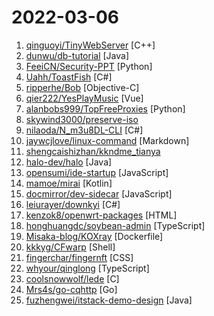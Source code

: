 # 2022-03-06

1. [qinguoyi/TinyWebServer](https://github.com/qinguoyi/TinyWebServer "🔥 Linux下C++轻量级Web服务器") [C++]
2. [dunwu/db-tutorial](https://github.com/dunwu/db-tutorial "💾 db-tutorial 是一个数据库教程。") [Java]
3. [FeeiCN/Security-PPT](https://github.com/FeeiCN/Security-PPT "Security-related Slide Presentation（大安全各领域各公司各会议分享的PPT）") [Python]
4. [Uahh/ToastFish](https://github.com/Uahh/ToastFish "") [C#]
5. [ripperhe/Bob](https://github.com/ripperhe/Bob "Bob 是一款 Mac 端翻译软件，支持划词翻译、截图翻译以及手动输入翻译。") [Objective-C]
6. [qier222/YesPlayMusic](https://github.com/qier222/YesPlayMusic "高颜值的第三方网易云播放器，支持 Windows / macOS / Linux") [Vue]
7. [alanbobs999/TopFreeProxies](https://github.com/alanbobs999/TopFreeProxies "高质量免费节点收集，及订阅链接分享。") [Python]
8. [skywind3000/preserve-iso](https://github.com/skywind3000/preserve-iso "绝版软件保护工程") 
9. [nilaoda/N_m3u8DL-CLI](https://github.com/nilaoda/N_m3u8DL-CLI "[.NET] m3u8 downloader 开源的命令行m3u8/HLS/dash下载器，支持普通AES-128-CBC解密，多线程，自定义请求头等. 支持简体中文,繁体中文和英文. English Supported.") [C#]
10. [jaywcjlove/linux-command](https://github.com/jaywcjlove/linux-command "Linux命令大全搜索工具，内容包含Linux命令手册、详解、学习、搜集。https://git.io/linux") [Markdown]
11. [shengcaishizhan/kkndme_tianya](https://github.com/shengcaishizhan/kkndme_tianya "天涯 kkndme 神贴聊房价") 
12. [halo-dev/halo](https://github.com/halo-dev/halo "✍ 一款现代化的开源博客/CMS系统。") [Java]
13. [opensumi/ide-startup](https://github.com/opensumi/ide-startup "Quick starter for OpenSumi Web") [JavaScript]
14. [mamoe/mirai](https://github.com/mamoe/mirai "高效率 QQ 机器人支持库") [Kotlin]
15. [docmirror/dev-sidecar](https://github.com/docmirror/dev-sidecar "开发者边车，github打不开，github加速，git clone加速，git release下载加速，stackoverflow加速") [JavaScript]
16. [leiurayer/downkyi](https://github.com/leiurayer/downkyi "哔哩下载姬downkyi，B站视频下载工具，支持批量下载，支持4K，支持解除地区限制下载，提供工具箱（音视频提取、去水印等）。") [C#]
17. [kenzok8/openwrt-packages](https://github.com/kenzok8/openwrt-packages "openwrt常用软件包") [HTML]
18. [honghuangdc/soybean-admin](https://github.com/honghuangdc/soybean-admin "soybean admin - a beautiful vue admin template, based on Vue3、Vite、Naive UI、TypeScript. 基于Vite + Vue3 + NaiveUI + TypeScript的漂亮清新的中后台管理模版") [TypeScript]
19. [Misaka-blog/KOXray](https://github.com/Misaka-blog/KOXray "某容器云部署Xray高性能代理服务") [Dockerfile]
20. [kkkyg/CFwarp](https://github.com/kkkyg/CFwarp "Cloudflare WARP 多功能一键脚本，screen一键手动/自动刷新支持Netflix奈飞的IP（自动识别WGCF与SOCKS5环境，同步循环Endpoint的IP，1：自定义设置刷新奈飞IP的时间段间隔，2：自定义设置奈飞的IP区域，3：自定义设置仅刷IP区域），支持升级WARP+及Teams账户。已测试：hax纯v6站，Euserv(德鸡)，oracle（甲骨文云）等…………功能更新增加中…") [Shell]
21. [fingerchar/fingernft](https://github.com/fingerchar/fingernft "FingerNFT是一款开源NFT市场，兼容Opensea、Rarible。") [CSS]
22. [whyour/qinglong](https://github.com/whyour/qinglong "支持python3、javaScript、shell、typescript 的定时任务管理面板（A timed task management panel that supports typescript, javaScript, python3, and shell）") [TypeScript]
23. [coolsnowwolf/lede](https://github.com/coolsnowwolf/lede "Lean's OpenWrt source") [C]
24. [Mrs4s/go-cqhttp](https://github.com/Mrs4s/go-cqhttp "cqhttp的golang实现，轻量、原生跨平台.") [Go]
25. [fuzhengwei/itstack-demo-design](https://github.com/fuzhengwei/itstack-demo-design "🎨 《重学Java设计模式》是一本互联网真实案例实践书籍。以落地解决方案为核心，从实际业务中抽离出，交易、营销、秒杀、中间件、源码等22个真实场景，来学习设计模式的运用。欢迎关注小傅哥，微信(fustack)，公众号：bugstack虫洞栈，博客：https://bugstack.cn") [Java]
